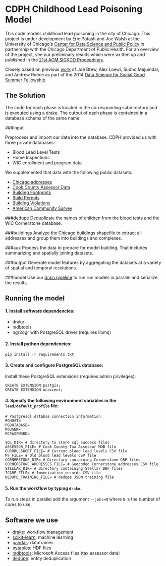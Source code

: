 CDPH Childhood Lead Poisoning Model
====

This code models childhood lead poisoning in the city of Chicago.  This project is under development by Eric Potash and Joe Walsh at the University of Chicago's [Center for Data Science and Public Policy](http://dspplab.com) in partnership with the Chicago Department of Public Health. For an overview of the project, see our preliminary results which were written up and published in the [21st ACM SIGKDD Proceedings](https://github.com/dssg/lead-public/raw/master/kdd.pdf).

Closely based on previous [work](https://github.com/dssg/cdph) of Joe Brew, Alex Loewi, Subho Majumdar, and Andrew Reece as part of the 2014 [Data Science for Social Good Summer Fellowship](http://dssg.uchicago.edu).

## The Solution

The code for each phase is located in the corresponding subdirectory and is executed using a drake. The output of each phase is contained in a database schema of the same name.

###input

Preprocess and import our data into the database. CDPH provided us with three private databases:
 - Blood Lead Level Tests
 - Home Inspections
 - WIC enrollment and program data

We supplemented that data with the following public datasets:
 - [Chicago addresses](https://datacatalog.cookcountyil.gov/GIS-Maps/ccgisdata-Address-Point-Chicago/jev2-4wjs)
 - [Cook County Assessor Data](http://www.cookcountyassessor.com/)
 - [Building Footprints](https://github.com/Chicago/osd-building-footprints)
 - [Build Permits](https://data.cityofchicago.org/Buildings/Building-Permits/ydr8-5enu)
 - [Building Violations](https://data.cityofchicago.org/Buildings/Building-Violations/22u3-xenr)
 - [American Community Survey](http://factfinder.census.gov/faces/nav/jsf/pages/index.xhtml)

###dedupe
Deduplicate the names of children from the blood tests and the WIC Cornerstone database.

###buildings
Analyze the Chicago buildings shapefile to extract all addresses and group them into buildings and complexes.

###aux
Process the data to prepare for model building. That includes summarizing and spatially joining datasets.

###output
Generate model features by aggregating the datasets at a variety of spatial and temporal resolutions.

###model
Use our [drain pipeline](https://github.com/dssg/drain/) to run run models in parallel and serialize the results.

## Running the model

#### 1. Install software dependencies:
- drake
- mdbtools
- ogr2ogr with PostgreSQL driver (requires libmq)

#### 2. Install python dependencies:
```
pip install -r requirements.txt
```
#### 3. Create and configure PostgreSQL database:
Install these PostgreSQL extensions (requires admin privileges):
```
CREATE EXTENSION postgis;
CREATE EXTENSION unaccent;
```

#### 4. Specify the following environment variables in the `lead/default_profile` file:
```
# Postgresql databse connection information
PGHOST=
PGDATABASE=
PGUSER=
PGPASSWORD=

SQL_DIR= # directory to store sql success files
ASSESSOR_FILE= # Cook County Tax Assessor MDB file
CURRBLLSHORT_FILE= # Current blood lead levels CSV file
M7_FILE= # Old blood lead levels CSV file
CORNERSTONE_DIR= # Directory containing Cornerstone DBF files
CORNERSTONE_ADDRESSES_FILE= # Geocoded Cornerstone addresses CSV file
STELLAR_DIR= # Directory containing Stellar DBF files
ICARE_FILE= # Immunization records CSV file
DEDUPE_TRAINING_FILE= # dedupe JSON training file
```
#### 5. Run the workflow by typing `drake`.
To run steps in parallel add the argument `--jobs=N` where `N` is the number of cores to use.

## Software we use
  - [drake](https://github.com/Factual/drake): workflow management
  - [scikit-learn](http://scikit-learn.org/): machine learning
  - [pandas](http://pandas.pydata.org/): dataframes
  - [pytables](http://www.pytables.org/): HDF files
  - [mdbtools](https://github.com/brianb/mdbtools): Microsoft Access files (tax assessor data)
  - [dedupe](https://github.com/datamade/dedupe): entity deduplication
